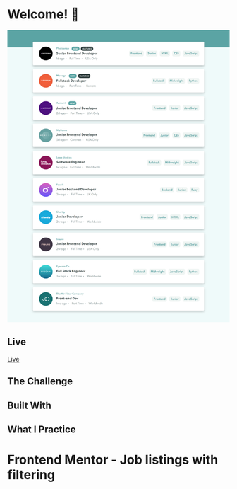 
# Welcome! 👋

![Desktop view](./design/desktop.png)


## Live

[Live]()


## The Challenge



## Built With



## What I Practice


# Frontend Mentor - Job listings with filtering
